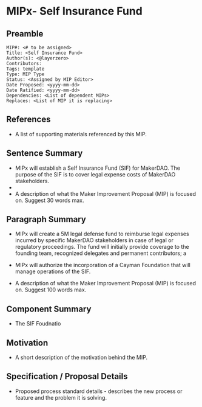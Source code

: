 # MIPx- Self Insurance Fund

## Preamble
```
MIP#: <# to be assigned>
Title: <Self Insurance Fund>
Author(s): <@layerzero>
Contributors:
Tags: template
Type: MIP Type
Status: <Assigned by MIP Editor>
Date Proposed: <yyyy-mm-dd>
Date Ratified: <yyyy-mm-dd>
Dependencies: <List of dependent MIPs>
Replaces: <List of MIP it is replacing>
```
## References

- A list of supporting materials referenced by this MIP.

## Sentence Summary

- MIPx will establish a Self Insurance Fund (SIF) for MakerDAO. The purpose of the SIF is to cover legal expense costs of MakerDAO stakeholders.
- 
- A description of what the Maker Improvement Proposal (MIP) is focused on. Suggest 30 words max.

## Paragraph Summary

- MIPx will create a 5M legal defense fund to reimburse legal expenses incurred by specific MakerDAO stakeholders in case of legal or regulatory proceedings. The fund will initially provide coverage to the founding team, recognized delegates and permanent contributors; a


- MIPx will authorize the incorporation of a Cayman Foundation that will manage operations of the SIF.
 

- A description of what the Maker Improvement Proposal (MIP) is focused on. Suggest 100 words max.

## Component Summary

- The SIF Foudnatio

## Motivation

- A short description of the motivation behind the MIP. 

## Specification / Proposal Details

- Proposed process standard details - describes the new process or feature and the problem it is solving.
